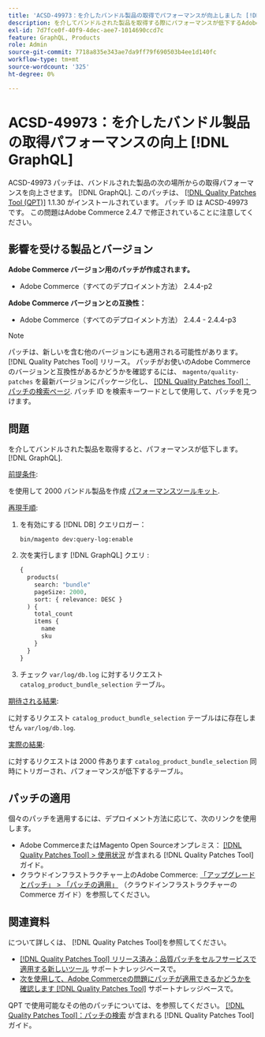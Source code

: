 ```yaml
---
title: 'ACSD-49973：を介したバンドル製品の取得でパフォーマンスが向上しました [!DNL GraphQL]'
description: を介してバンドルされた製品を取得する際にパフォーマンスが低下するAdobe Commerceの問題を修正するために、ACSD-49973 パッチを適用してください。 [!DNL GraphQL].
exl-id: 7d7fce0f-40f9-4dec-aee7-1014690ccd7c
feature: GraphQL, Products
role: Admin
source-git-commit: 7718a835e343ae7da9ff79f690503b4ee1d140fc
workflow-type: tm+mt
source-wordcount: '325'
ht-degree: 0%

---
```


# ACSD-49973：を介したバンドル製品の取得パフォーマンスの向上 [!DNL GraphQL]

ACSD-49973 パッチは、バンドルされた製品の次の場所からの取得パフォーマンスを向上させます。 [!DNL GraphQL]. このパッチは、 [[!DNL Quality Patches Tool (QPT)]](/help/announcements/adobe-commerce-announcements/magento-quality-patches-released-new-tool-to-self-serve-quality-patches.md) 1.1.30 がインストールされています。 パッチ ID は ACSD-49973 です。 この問題はAdobe Commerce 2.4.7 で修正されていることに注意してください。

## 影響を受ける製品とバージョン

**Adobe Commerce バージョン用のパッチが作成されます。**

* Adobe Commerce（すべてのデプロイメント方法） 2.4.4-p2

**Adobe Commerce バージョンとの互換性：**

* Adobe Commerce（すべてのデプロイメント方法） 2.4.4 - 2.4.4-p3

>[!NOTE]
>
>パッチは、新しいを含む他のバージョンにも適用される可能性があります。 [!DNL Quality Patches Tool] リリース。 パッチがお使いのAdobe Commerceのバージョンと互換性があるかどうかを確認するには、 `magento/quality-patches` を最新バージョンにパッケージ化し、 [[!DNL Quality Patches Tool]：パッチの検索ページ](https://experienceleague.adobe.com/tools/commerce-quality-patches/index.html). パッチ ID を検索キーワードとして使用して、パッチを見つけます。

## 問題

を介してバンドルされた製品を取得すると、パフォーマンスが低下します。 [!DNL GraphQL].

<u>前提条件</u>:

を使用して 2000 バンドル製品を作成 [パフォーマンスツールキット](https://experienceleague.adobe.com/docs/commerce-operations/configuration-guide/cli/generate-data.html).

<u>再現手順</u>:

1. を有効にする [!DNL DB] クエリロガー：

   ```
   bin/magento dev:query-log:enable
   ```

1. 次を実行します [!DNL GraphQL] クエリ :

   ```GraphQL
   {
     products(
       search: "bundle"
       pageSize: 2000,
       sort: { relevance: DESC }
     ) {
       total_count
       items {
         name
         sku
       }
     }
   }
   ```

1. チェック `var/log/db.log` に対するリクエスト `catalog_product_bundle_selection` テーブル。

<u>期待される結果</u>:

に対するリクエスト `catalog_product_bundle_selection` テーブルはに存在しません `var/log/db.log`.

<u>実際の結果</u>:

に対するリクエストは 2000 件あります `catalog_product_bundle_selection` 同時にトリガーされ、パフォーマンスが低下するテーブル。

## パッチの適用

個々のパッチを適用するには、デプロイメント方法に応じて、次のリンクを使用します。

* Adobe CommerceまたはMagento Open Sourceオンプレミス： [[!DNL Quality Patches Tool] > 使用状況](https://experienceleague.adobe.com/docs/commerce-operations/tools/quality-patches-tool/usage.html) が含まれる [!DNL Quality Patches Tool] ガイド。
* クラウドインフラストラクチャー上のAdobe Commerce: [「アップグレードとパッチ」 > 「パッチの適用」](https://experienceleague.adobe.com/docs/commerce-cloud-service/user-guide/develop/upgrade/apply-patches.html) （クラウドインフラストラクチャーのCommerce ガイド）を参照してください。

## 関連資料

について詳しくは、 [!DNL Quality Patches Tool]を参照してください。

* [[!DNL Quality Patches Tool] リリース済み：品質パッチをセルフサービスで適用する新しいツール](/help/announcements/adobe-commerce-announcements/magento-quality-patches-released-new-tool-to-self-serve-quality-patches.md) サポートナレッジベースで。
* [次を使用して、Adobe Commerceの問題にパッチが適用できるかどうかを確認します [!DNL Quality Patches Tool]](/help/support-tools/patches-available-in-qpt-tool/check-patch-for-magento-issue-with-magento-quality-patches.md) サポートナレッジベースで。

QPT で使用可能なその他のパッチについては、を参照してください。 [[!DNL Quality Patches Tool]：パッチの検索](https://experienceleague.adobe.com/tools/commerce-quality-patches/index.html) が含まれる [!DNL Quality Patches Tool] ガイド。
